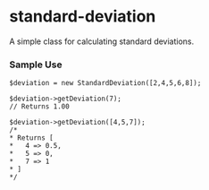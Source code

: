 # standard-deviation
A simple class for calculating standard deviations.

### Sample Use
```
$deviation = new StandardDeviation([2,4,5,6,8]);

$deviation->getDeviation(7);
// Returns 1.00

$deviation->getDeviation([4,5,7]);
/*
* Returns [
*   4 => 0.5,
*   5 => 0,
*   7 => 1
* ]
*/
```
